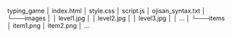 typing_game
│   index.html
│   style.css
│   script.js
│   ojisan_syntax.txt
│
└───images
│   │   level1.jpg
│   │   level2.jpg
│   │   level3.jpg
│   │   ...
│
└───items
    │   item1.png
    │   item2.png
    │   ...
